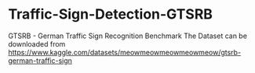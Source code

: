 # Traffic-Sign-Detection-GTSRB
GTSRB - German Traffic Sign Recognition Benchmark
The Dataset can be downloaded from https://www.kaggle.com/datasets/meowmeowmeowmeowmeow/gtsrb-german-traffic-sign
